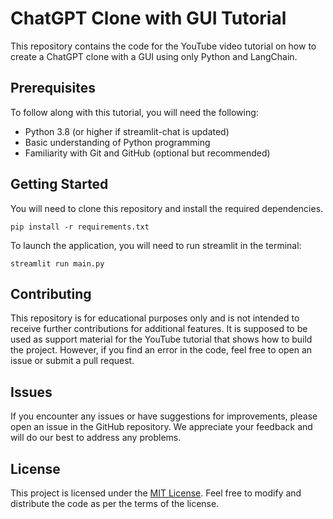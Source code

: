 # ChatGPT Clone with GUI Tutorial

This repository contains the code for the YouTube video tutorial on how to create a ChatGPT clone with a GUI using only Python and LangChain.

## Prerequisites

To follow along with this tutorial, you will need the following:

- Python 3.8 (or higher if streamlit-chat is updated)
- Basic understanding of Python programming
- Familiarity with Git and GitHub (optional but recommended)

## Getting Started

You will need to clone this repository and install the required dependencies.

  ```
  pip install -r requirements.txt
  ```

To launch the application, you will need to run streamlit in the terminal:
  ```
  streamlit run main.py
  ```

## Contributing

This repository is for educational purposes only and is not intended to receive further contributions for additional features.
It is supposed to be used as support material for the YouTube tutorial that shows how to build the project. However, if you find an error in the code, feel free to open an issue or submit a pull request.


## Issues

If you encounter any issues or have suggestions for improvements, please open an issue in the GitHub repository. We appreciate your feedback and will do our best to address any problems.

## License

This project is licensed under the [MIT License](LICENSE). Feel free to modify and distribute the code as per the terms of the license.